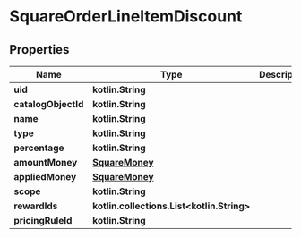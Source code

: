 
# SquareOrderLineItemDiscount

## Properties
Name | Type | Description | Notes
------------ | ------------- | ------------- | -------------
**uid** | **kotlin.String** |  |  [optional]
**catalogObjectId** | **kotlin.String** |  |  [optional]
**name** | **kotlin.String** |  |  [optional]
**type** | **kotlin.String** |  |  [optional]
**percentage** | **kotlin.String** |  |  [optional]
**amountMoney** | [**SquareMoney**](SquareMoney.md) |  |  [optional]
**appliedMoney** | [**SquareMoney**](SquareMoney.md) |  |  [optional]
**scope** | **kotlin.String** |  |  [optional]
**rewardIds** | **kotlin.collections.List&lt;kotlin.String&gt;** |  |  [optional]
**pricingRuleId** | **kotlin.String** |  |  [optional]



